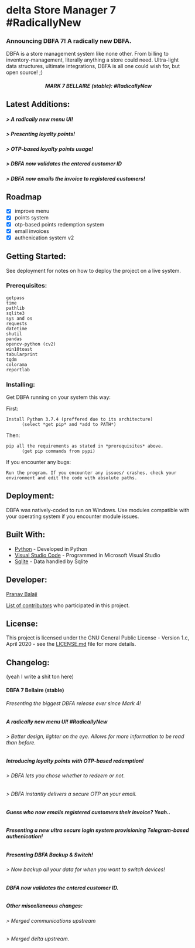 # delta Store Manager 7 #RadicallyNew

### Announcing DBFA 7! A radically new DBFA.
  
   
DBFA is a store management system like none other. From billing to inventory-management, literally anything a store could need. Ultra-light data structures, ultimate integrations, DBFA is all one could wish for, but open source! ;)


<h5 align="center">MARK 7 BELLAIRE (stable): #RadicallyNew </h5>

## Latest Additions:
<h5>> A radically new menu UI!</h5>
<h5>> Presenting loyalty points!</h5>
<h5>> OTP-based loyalty points usage!</h5>
<h5>> DBFA now validates the entered customer ID</h5>
<h5>> DBFA now emails the invoice to registered customers!</h5>


## Roadmap
- [X] improve menu
- [X] points system
- [X] otp-based points redemption system
- [X] email invoices
- [x] authenication system v2 

## Getting Started:

See deployment for notes on how to deploy the project on a live system.

### Prerequisites:

```
getpass
time
pathlib
sqlite3
sys and os
requests
datetime
shutil
pandas
opencv-python (cv2)
win10toast
tabularprint
tqdm
colorama
reportlab
```

### Installing:

Get DBFA running on your system this way:

First:
```
Install Python 3.7.4 (preffered due to its architecture)
      (select *get pip* and *add to PATH*)
```

Then:
```
pip all the requirements as stated in *prerequisites* above.
      (get pip commands from pypi)
```

If you encounter any bugs:
```
Run the program. If you encounter any issues/ crashes, check your environment and edit the code with absolute paths.
```

## Deployment:

DBFA was natively-coded to run on Windows. Use modules compatible with your operating system if you encounter module issues.


## Built With:

* [Python](https://www.python.org/) - Developed in Python
* [Visual Studio Code](https://code.visualstudio.com/) - Programmed in Microsoft Visual Studio
* [Sqlite](https://www.sqlite.org/index.html) - Data handled by Sqlite


## Developer:

<p><a href="https://t.me/DeltaOneAlpha">Pranav Balaji</p>

List of [contributors](https://github.com/deltaonealpha/DBFA/contributors) who participated in this project.

## License:

This project is licensed under the GNU General Public License - Version 1.c, April 2020 - see the [LICENSE.md](LICENSE.md) file for more details.

## Changelog:
(yeah I write a shit ton here)


<h4>DBFA 7 Bellaire (stable)</h4>
<h6>Presenting the biggest DBFA release ever since Mark 4!</h6>
<h6>    </h6>
<h5>A radically new menu UI! #RadicallyNew</h5>
<h6>    > Better design, lighter on the eye. Allows for more information to be read than before.</h6>
<h6>    </h6>
<h5>Introducing loyalty points with OTP-based redemption!</h5>
<h6>    > DBFA lets you chose whether to redeem or not.</h6>
<h6>    > DBFA instantly delivers a secure OTP on your email.</h6>
<h6>    </h6>
<h5>Guess who now emails registered customers their invoice? Yeah..</h5>
<h6>    </h6>
<h5>Presenting a new ultra secure login system provisioning Telegram-based authenication!</h5>
<h6>    </h6><h5>Presenting DBFA Backup & Switch!</h5>
<h6>    > Now backup all your data for when you want to switch devices!</h6>
<h6>    </h6>
<h5>DBFA now validates the entered customer ID.</h5>
<h6>    </h6>
<h5>Other miscellaneous changes: </h5>
<h6>    > Merged communications upstream </h6>
<h6>    > Merged delta upstream.</h6>
<h4> </h4>
